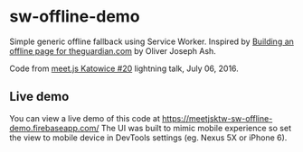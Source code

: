 # sw-offline-demo

Simple generic offline fallback using Service Worker. Inspired by [Building an offline page for theguardian.com](https://www.theguardian.com/info/developer-blog/2015/nov/04/building-an-offline-page-for-theguardiancom) by Oliver Joseph Ash.

Code from [meet.js Katowice #20](https://www.facebook.com/events/632426880238458/) lightning talk, July 06, 2016.

## Live demo

You can view a live demo of this code at https://meetjsktw-sw-offline-demo.firebaseapp.com/ The UI was built to mimic mobile experience so set the view to mobile device in DevTools settings (eg. Nexus 5X or iPhone 6).
